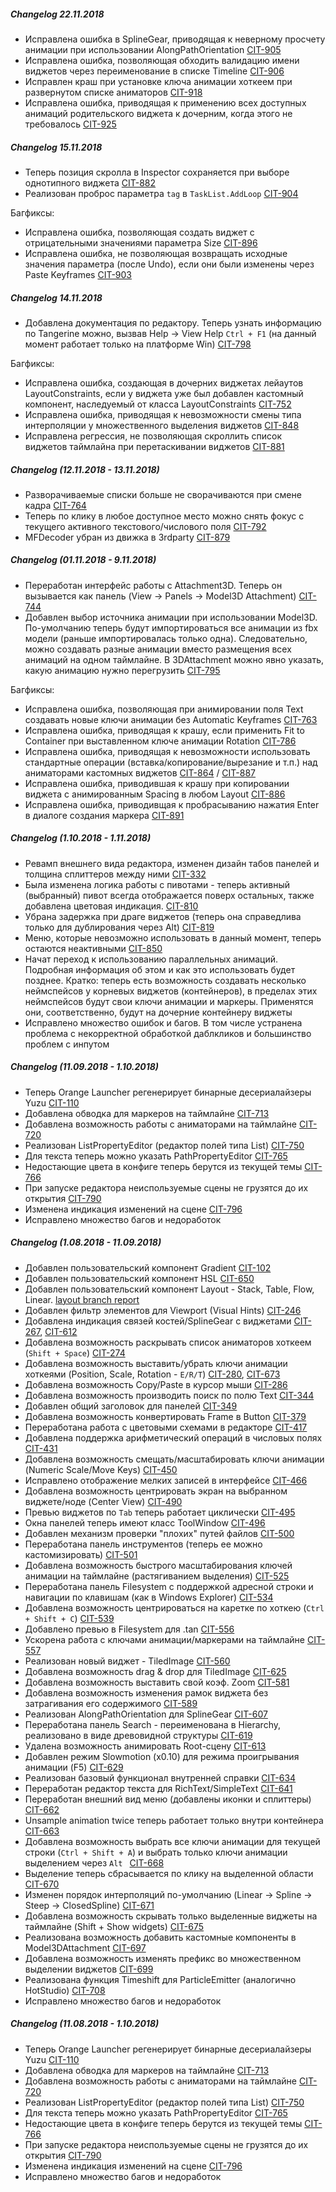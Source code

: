 ##### Changelog 22.11.2018

* Исправлена ошибка в SplineGear, приводящая к неверному просчету анимации при использовании AlongPathOrientation [CIT-905](https://gitlab.game-forest.com:2000/browse/CIT-905)
* Исправлена ошибка, позволяющая обходить валидацию имени виджетов через переименование в списке Timeline [CIT-906](https://gitlab.game-forest.com:2000/browse/CIT-906)
* Исправлен краш при установке ключа анимации хоткеем при развернутом списке аниматоров [CIT-918](https://gitlab.game-forest.com:2000/browse/CIT-918)
* Исправлена ошибка, приводящая к применению всех доступных анимаций родительского виджета к дочерним, когда этого не требовалось [CIT-925](https://gitlab.game-forest.com:2000/browse/CIT-925)

##### Changelog 15.11.2018

* Теперь позиция скролла в Inspector сохраняется при выборе однотипного виджета [CIT-882](https://gitlab.game-forest.com:2000/browse/CIT-882)
* Реализован проброс параметра `tag` в `TaskList.AddLoop` [CIT-904](https://gitlab.game-forest.com:2000/browse/CIT-904)

Багфиксы:

* Исправлена ошибка, позволяющая создать виджет с отрицательными значениями параметра Size [CIT-896](https://gitlab.game-forest.com:2000/browse/CIT-896)
* Исправлена ошибка, не позволяющая возвращать исходные значения параметра (после Undo), если они были изменены через Paste Keyframes [CIT-903](https://gitlab.game-forest.com:2000/browse/CIT-903)

##### Changelog 14.11.2018
* Добавлена документация по редактору. Теперь узнать информацию по Tangerine можно, вызвав Help -> View Help `Ctrl + F1` (на данный момент работает только на платформе Win) [CIT-798](https://gitlab.game-forest.com:2000/browse/CIT-798)

Багфиксы:

* Исправлена ошибка, создающая в дочерних виджетах лейаутов LayoutConstraints, если у виджета уже был добавлен кастомный компонент, наследуемый от класса LayoutConstraints [CIT-752](https://gitlab.game-forest.com:2000/browse/CIT-752)
* Исправлена ошибка, приводящая к невозможности смены типа интерполяции у множественного выделения виджетов [CIT-848](https://gitlab.game-forest.com:2000/browse/CIT-848)
* Исправлена регрессия, не позволяющая скроллить список виджетов таймлайна при перетаскивании виджетов [CIT-881](https://gitlab.game-forest.com:2000/browse/CIT-881)

##### Changelog (12.11.2018 - 13.11.2018)

* Разворачиваемые списки больше не сворачиваются при смене кадра [CIT-764](https://gitlab.game-forest.com:2000/browse/CIT-764)
* Теперь по клику в любое доступное место можно снять фокус с текущего активного текстового/числового поля [CIT-792](https://gitlab.game-forest.com:2000/browse/CIT-792)
* MFDecoder убран из движка в 3rdparty [CIT-879](https://gitlab.game-forest.com:2000/browse/CIT-879)

##### Changelog (01.11.2018 - 9.11.2018)

* Переработан интерфейс работы с Attachment3D. Теперь он вызывается как панель (View -> Panels -> Model3D Attachment) [CIT-744](https://gitlab.game-forest.com:2000/browse/CIT-744)
* Добавлен выбор источника анимации при использовании Model3D.
По-умолчанию теперь будут импортироваться все анимации из fbx модели (раньше импортировалась только одна). Следовательно, можно создавать разные анимации вместо размещения всех анимаций на одном таймлайне. В 3DAttachment можно явно указать, какую анимацию нужно перегрузить [CIT-795](https://gitlab.game-forest.com:2000/browse/CIT-795)

Багфиксы:

* Исправлена ошибка, позволяющая при анимировании поля Text создавать новые ключи анимации без Automatic Keyframes [CIT-763](https://gitlab.game-forest.com:2000/browse/CIT-763)
* Исправлена ошибка, приводящая к крашу, если применить Fit to Container при выставленном ключе анимации Rotation [CIT-786](https://gitlab.game-forest.com:2000/browse/CIT-786)
* Исправлена ошибка, приводящая к невозможности использовать стандартные операции (вставка/копирование/вырезание и т.п.) над аниматорами кастомных виджетов [CIT-864](https://gitlab.game-forest.com:2000/browse/CIT-864) / [CIT-887](https://gitlab.game-forest.com:2000/browse/CIT-887)
* Исправлена ошибка, приводившая к крашу при копировании виджета с анимированным Spacing в любом Layout [CIT-886](https://gitlab.game-forest.com:2000/browse/CIT-886)
* Исправлена ошибка, приводивщая к пробрасыванию нажатия Enter в диалоге создания маркера [CIT-891](https://gitlab.game-forest.com:2000/browse/CIT-891)

##### Changelog (1.10.2018 - 1.11.2018)
* Ревамп внешнего вида редактора, изменен дизайн табов панелей и толщина сплиттеров между ними [CIT-332](https://gitlab.game-forest.com:2000/browse/CIT-332)
* Была изменена логика работы с пивотами - теперь активный (выбранный) пивот всегда отображается поверх остальных, также добавлена цветовая индикация. [CIT-810](https://gitlab.game-forest.com:2000/browse/CIT-810)
* Убрана задержка при драге виджетов (теперь она справедлива только для дублирования через Alt) [CIT-819](https://gitlab.game-forest.com:2000/browse/CIT-819)
* Меню, которые невозможно использовать в данный момент, теперь остаются неактивными [CIT-850](https://gitlab.game-forest.com:2000/browse/CIT-850)
* Начат переход к использованию параллельных анимаций. Подробная информация об этом и как это использовать будет позднее. Кратко: теперь есть возможность создавать несколько неймспейсов у корневых виджетов (контейнеров), в пределах этих неймспейсов будут свои ключи анимации и маркеры. Применятся они, соответственно, будут на дочерние контейнеру виджеты
* Исправлено множество ошибок и багов. В том числе устранена проблема с некорректной обработкой даблкликов и большинство проблем с инпутом

##### Changelog (11.09.2018 - 1.10.2018)
* Теперь Orange Launcher регенерирует бинарные десериалайзеры Yuzu [CIT-110](https://gitlab.game-forest.com:2000/browse/CIT-110)
* Добавлена обводка для маркеров на таймлайне [CIT-713](https://gitlab.game-forest.com:2000/browse/CIT-713)
* Добавлена возможность работы с аниматорами на таймлайне [CIT-720](https://gitlab.game-forest.com:2000/browse/CIT-720)
* Реализован ListPropertyEditor (редактор полей типа List<T>) [CIT-750](https://gitlab.game-forest.com:2000/browse/CIT-750)
* Для текста теперь можно указать PathPropertyEditor [CIT-765](https://gitlab.game-forest.com:2000/browse/CIT-765)
* Недостающие цвета в конфиге теперь берутся из текущей темы [CIT-766](https://gitlab.game-forest.com:2000/browse/CIT-766)
* При запуске редактора неиспользуемые сцены не грузятся до их открытия [CIT-790](https://gitlab.game-forest.com:2000/browse/CIT-790)
* Изменена индикация изменений на сцене [CIT-796](https://gitlab.game-forest.com:2000/browse/CIT-796)
* Исправлено множество багов и недоработок

##### Changelog (1.08.2018 - 11.09.2018)
* Добавлен пользовательский компонент Gradient [CIT-102](https://gitlab.game-forest.com:2000/browse/CIT-102)
* Добавлен пользовательский компонент HSL [CIT-650](https://gitlab.game-forest.com:2000/browse/CIT-650)
* Добавлен пользовательский компонент Layout - Stack, Table, Flow, Linear. [layout branch report](https://gitlab.game-forest.com:8888/snippets/13)
* Добавлен фильтр элементов для Viewport (Visual Hints) [CIT-246](https://gitlab.game-forest.com:2000/browse/CIT-246)
* Добавлена индикация связей костей/SplineGear с виджетами [CIT-267](https://gitlab.game-forest.com:2000/browse/CIT-267), [CIT-612](https://gitlab.game-forest.com:2000/browse/CIT-612)
* Добавлена возможность раскрывать список аниматоров хоткеем (`Shift + Space`) [CIT-274](https://gitlab.game-forest.com:2000/browse/CIT-274)
* Добавлена возможность выставить/убрать ключи анимации хоткеями (Position, Scale, Rotation - `E/R/T`) [CIT-280](https://gitlab.game-forest.com:2000/browse/CIT-280), [CIT-673](https://gitlab.game-forest.com:2000/browse/CIT-673)
* Добавлена возможность Copy/Paste в курсор мыши [CIT-286](https://gitlab.game-forest.com:2000/browse/CIT-286)
* Добавлена возможность производить поиск по полю Text [CIT-344](https://gitlab.game-forest.com:2000/browse/CIT-344)
* Добавлен общий заголовок для панелей [CIT-349](https://gitlab.game-forest.com:2000/browse/CIT-349)
* Добавлена возможность конвертировать Frame в Button [CIT-379](https://gitlab.game-forest.com:2000/browse/CIT-379)
* Переработана работа с цветовыми схемами в редакторе [CIT-417](https://gitlab.game-forest.com:2000/browse/CIT-417)
* Добавлена поддержка арифметический операций в числовых полях [CIT-431](https://gitlab.game-forest.com:2000/browse/CIT-431)
* Добавлена возможность смещать/масштабировать ключи анимации (Numeric Scale/Move Keys) [CIT-450](https://gitlab.game-forest.com:2000/browse/CIT-450)
* Исправлено отображение мелких записей в интерфейсе [CIT-466](https://gitlab.game-forest.com:2000/browse/CIT-466)
* Добавлена возможность центрировать экран на выбранном виджете/ноде (Center View) [CIT-490](https://gitlab.game-forest.com:2000/browse/CIT-490)
* Превью виджетов по `Tab` теперь работает циклически [CIT-495](https://gitlab.game-forest.com:2000/browse/CIT-495)
* Окна панелей теперь имеют класс ToolWindow [CIT-496](https://gitlab.game-forest.com:2000/browse/CIT-496)
* Добавлен механизм проверки "плохих" путей файлов [CIT-500](https://gitlab.game-forest.com:2000/browse/CIT-500)
* Переработана панель инструментов (теперь ее можно кастомизировать) [CIT-501](https://gitlab.game-forest.com:2000/browse/CIT-501)
* Добавлена возможность быстрого масштабирования ключей анимации на таймлайне (растягиванием выделения) [CIT-525](https://gitlab.game-forest.com:2000/browse/CIT-525)
* Переработана панель Filesystem с поддержкой адресной строки и навигации по клавишам (как в Windows Explorer) [CIT-534](https://gitlab.game-forest.com:2000/browse/CIT-534)
* Добавлена возможность центрироваться на каретке по хоткею (`Ctrl + Shift + C`) [CIT-539](https://gitlab.game-forest.com:2000/browse/CIT-539)
* Добавлено превью в Filesystem для .tan [CIT-556](https://gitlab.game-forest.com:2000/browse/CIT-556)
* Ускорена работа с ключами анимации/маркерами на таймлайне [CIT-557](https://gitlab.game-forest.com:2000/browse/CIT-557)
* Реализован новый виджет - TiledImage [CIT-560](https://gitlab.game-forest.com:2000/browse/CIT-560)
* Добавлена возможность drag & drop для TiledImage [CIT-625](https://gitlab.game-forest.com:2000/browse/CIT-625)
* Добавлена возможность выставить свой коэф. Zoom [CIT-581](https://gitlab.game-forest.com:2000/browse/CIT-581)
* Добавлена возможность изменения рамок виджета без затрагивания его содержимого [CIT-589](https://gitlab.game-forest.com:2000/browse/CIT-589)
* Реализован AlongPathOrientation для SplineGear [CIT-607](https://gitlab.game-forest.com:2000/browse/CIT-607)
* Переработана панель Search - переименована в Hierarchy, реализовано в виде древовидной структуры [CIT-619](https://gitlab.game-forest.com:2000/browse/CIT-619)
* Удалена возможность анимировать Root-cцену [CIT-613](https://gitlab.game-forest.com:2000/browse/CIT-613)
* Добавлен режим Slowmotion (x0.10) для режима проигрывания анимации (F5) [CIT-629](https://gitlab.game-forest.com:2000/browse/CIT-629)
* Реализован базовый функционал внутренней справки [CIT-634](https://gitlab.game-forest.com:2000/browse/CIT-634)
* Переработан редактор текста для RichText/SimpleText [CIT-641](https://gitlab.game-forest.com:2000/browse/CIT-641)
* Переработан внешний вид меню (добавлены иконки и сплиттеры) [CIT-662](https://gitlab.game-forest.com:2000/browse/CIT-662)
* Unsample animation twice теперь работает только внутри контейнера [CIT-663](https://gitlab.game-forest.com:2000/browse/CIT-663)
* Добавлена возможность выбрать все ключи анимации для текущей строки (`Ctrl + Shift + A`) и выбрать только ключи анимации выделением через `Alt ` [CIT-668](https://gitlab.game-forest.com:2000/browse/CIT-668)
* Выделение теперь сбрасывается по клику на выделенной области [CIT-670](https://gitlab.game-forest.com:2000/browse/CIT-670)
* Изменен порядок интерполяций по-умолчанию (Linear → Spline → Steep → ClosedSpline) [CIT-671](https://gitlab.game-forest.com:2000/browse/CIT-671)
* Добавлена возможность скрывать только выделенные виджеты на таймлайне (Shift + Show widgets) [CIT-675](https://gitlab.game-forest.com:2000/browse/CIT-675)
* Реализована возможность добавить кастомные компоненты в Model3DAttachment [CIT-697](https://gitlab.game-forest.com:2000/browse/CIT-697)
* Добавлена возможность изменять префикс во множественном выделении виджетов [CIT-699](https://gitlab.game-forest.com:2000/browse/CIT-699)
* Реализована функция Timeshift для ParticleEmitter (аналогично HotStudio) [CIT-708](https://gitlab.game-forest.com:2000/browse/CIT-708 )
* Исправлено множество багов и недоработок

##### Changelog (11.08.2018 - 1.10.2018)
* Теперь Orange Launcher регенерирует бинарные десериалайзеры Yuzu [CIT-110](https://gitlab.game-forest.com:2000/browse/CIT-110)
* Добавлена обводка для маркеров на таймлайне [CIT-713](https://gitlab.game-forest.com:2000/browse/CIT-713)
* Добавлена возможность работы с аниматорами на таймлайне [CIT-720](https://gitlab.game-forest.com:2000/browse/CIT-720)
* Реализован ListPropertyEditor (редактор полей типа List<T>) [CIT-750](https://gitlab.game-forest.com:2000/browse/CIT-750)
* Для текста теперь можно указать PathPropertyEditor [CIT-765](https://gitlab.game-forest.com:2000/browse/CIT-765)
* Недостающие цвета в конфиге теперь берутся из текущей темы [CIT-766](https://gitlab.game-forest.com:2000/browse/CIT-766)
* При запуске редактора неиспользуемые сцены не грузятся до их открытия [CIT-790](https://gitlab.game-forest.com:2000/browse/CIT-790)
* Изменена индикация изменений на сцене [CIT-796](https://gitlab.game-forest.com:2000/browse/CIT-796)
* Исправлено множество багов и недоработок
